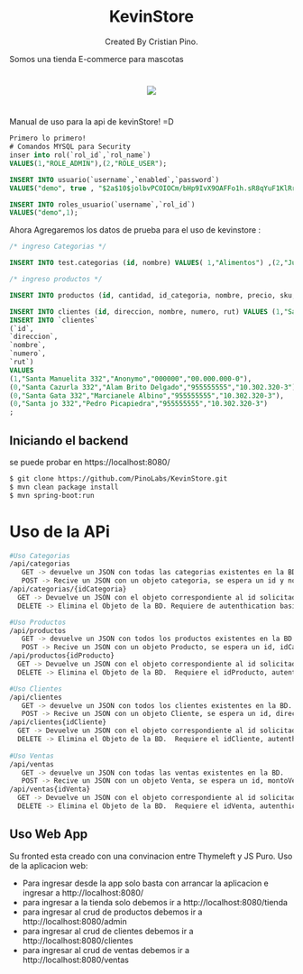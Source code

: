 # <center>KevinStore</center>
<center>Created By Cristian Pino.</center>


Somos una tienda E-commerce para mascotas
# <center><img src="https://i.ibb.co/gmGz0Qd/success.png"><center>
#
Manual de uso para la api de kevinStore! =D


```sql
Primero lo primero!
# Comandos MYSQL para Security
inser into rol(`rol_id`,`rol_name`)
VALUES(1,"ROLE_ADMIN"),(2,"ROLE_USER");

INSERT INTO usuario(`username`,`enabled`,`password`)
VALUES("demo", true , "$2a$10$jolbvPCOIOCm/bHp9IvX9OAFFo1h.sR8qYuF1KlRrFRAslOA4NfjS");

INSERT INTO roles_usuario(`username`,`rol_id`)
VALUES("demo",1);
```

Ahora Agregaremos los datos de prueba para el uso de kevinstore :

```sql
/* ingreso Categorias */

INSERT INTO test.categorias (id, nombre) VALUES( 1,"Alimentos") ,(2,"Jugetes"), (3,"Accesorios"), (4,"Salud");

/* ingreso productos */

INSERT INTO productos (id, cantidad, id_categoria, nombre, precio, sku, stock, total) VALUES (1,0,1,"Comida 25KG SuperEconomy Plus","5.990","ASL3002585",100,"0"), (2,0,1,"Comida 25KG SuperPLus Plus","5.990","ASL3002586",100,"0"), (3,0,1,"Comida 25KG SuperAction Plus","5.990","ASL3002587",100,"0"), (4,0,2,"Rascador Grande De Accion Plus","25.990","ASL3002588",100,"0"), (5,0,4,"Pipeta Anti Pulgas y otros Plus","5.990","ASL3002589",100,"0"), (6,0,3,"Collar Respeto Maximo gatito plus","12.990","ASL30025810",100,"0");

INSERT INTO clientes (id, direccion, nombre, numero, rut) VALUES (1,"Santa Manuelita 332","Anonymo","000000","00.000.000-0"), (0,"Santa Cazurla 332","Alam Brito Delgado","955555555","10.302.320-3"), (0,"Santa Gata 332","Marcianele Albino","955555555","10.302.320-3"), (0,"Santa jo 332","Pedro Picapiedra","955555555","10.302.320-3") ;
INSERT INTO `clientes`
(`id`,
`direccion`,
`nombre`,
`numero`,
`rut`)
VALUES
(1,"Santa Manuelita 332","Anonymo","000000","00.000.000-0"),
(0,"Santa Cazurla 332","Alam Brito Delgado","955555555","10.302.320-3"),
(0,"Santa Gata 332","Marcianele Albino","955555555","10.302.320-3"),
(0,"Santa jo 332","Pedro Picapiedra","955555555","10.302.320-3")
;
```

## Iniciando el backend
  se puede probar en https://localhost:8080/
```bash
$ git clone https://github.com/PinoLabs/KevinStore.git
$ mvn clean package install
$ mvn spring-boot:run
```
# Uso de la APi
  ```bash
  #Uso Categorias
 /api/categorias
     GET -> devuelve un JSON con todas las categorias existentes en la BD.
     POST -> Recive un JSON con un objeto categoria, se espera un id y nombre. Requiere de autenthication basic en su header y no-cors para la version en linea
 /api/categorias/{idCategoria}
    GET -> Devuelve un JSON con el objeto correspondiente al id solicitado. Requiere el idCategoria, autenthication basic en su header y no-cors para la version en linea.
    DELETE -> Elimina el Objeto de la BD. Requiere de autenthication basic en su header y no-cors para la version en linea.
  
  #Uso Productos
 /api/productos
     GET -> devuelve un JSON con todos los productos existentes en la BD.
     POST -> Recive un JSON con un objeto Producto, se espera un id, idCategoria, nombre, precio, sku, stock. Requiere de autenthication basic en su header y no-cors para la version en linea
 /api/productos{idProducto}
    GET -> Devuelve un JSON con el objeto correspondiente al id solicitado. Requiere el idProducto, autenthication basic en su header y no-cors para la version en linea.
    DELETE -> Elimina el Objeto de la BD.  Requiere el idProducto, autenthication basic en su header y no-cors para la version en linea.
  
  #Uso Clientes
  /api/clientes
     GET -> devuelve un JSON con todos los clientes existentes en la BD.
     POST -> Recive un JSON con un objeto Cliente, se espera un id, direccion, nombre, numero, rut Requiere de autenthication basic en su header y no-cors para la version en linea
 /api/clientes{idCliente}
    GET -> Devuelve un JSON con el objeto correspondiente al id solicitado. Requiere el idCliente, autenthication basic en su header y no-cors para la version en linea.
    DELETE -> Elimina el Objeto de la BD.  Requiere el idCliente, autenthication basic en su header y no-cors para la version en linea.
    
  #Uso Ventas
  /api/ventas
     GET -> devuelve un JSON con todas las ventas existentes en la BD.
     POST -> Recive un JSON con un objeto Venta, se espera un id, montoVenta, idCliente, lista de productos. Requiere de autenthication basic en su header y no-cors para la version en linea
 /api/ventas{idVenta}
    GET -> Devuelve un JSON con el objeto correspondiente al id solicitado. Requiere el idVenta, autenthication basic en su header y no-cors para la version en linea.
    DELETE -> Elimina el Objeto de la BD.  Requiere el idVenta, autenthication basic en su header y no-cors para la version en linea.
  
```

## Uso Web App
Su fronted esta creado con una convinacion entre Thymeleft y JS Puro.
Uso de la aplicacion web:
- Para ingresar desde la app solo basta con arrancar la aplicacion e ingresar a http://localhost:8080/
- para ingresar a la tienda solo debemos ir a http://localhost:8080/tienda
- para ingresar al crud de productos debemos ir a http://localhost:8080/admin
- para ingresar al crud de clientes debemos ir a http://localhost:8080/clientes
- para ingresar al crud de ventas debemos ir a http://localhost:8080/ventas

